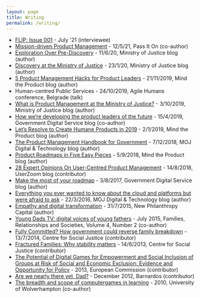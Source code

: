 ```yaml
---
layout: page
title: Writing
permalink: /writing/
---
```


- [FLIP: Issue 001](https://www.boomsaloon.com/product/flip-issue-001/) - July '21 (interviewee)
- [Mission-driven Product Management](https://passiton.substack.com/p/13-common-ground) - 12/5/21, Pass It On (co-author)
- [Exploration Over Pre-Discovery](https://mojdigital.blog.gov.uk/2020/06/11/exploration-over-pre-discovery/) - 11/6/20, Ministry of Justice blog (author)
- [Discovery at the Ministry of Justice](https://mojdigital.blog.gov.uk/2020/01/23/discovery-at-the-ministry-of-justice/) - 23/1/20, Ministry of Justice blog (author)
- [5 Product Management Hacks for Product Leaders](https://www.mindtheproduct.com/5-product-management-hacks-for-product-leaders/) - 21/11/2019, Mind the Product blog (author)
- Human-centred Public Services - 24/10/2019, Agile Humans conference, Belgrade (talk)
- [What is Product Management at the Ministry of Justice?](https://mojdigital.blog.gov.uk/2019/10/03/what-is-product-management-at-the-moj/) - 3/10/2019, Ministry of Justice blog (author)
- [How we’re developing the product leaders of the future](https://digitalpeople.blog.gov.uk/2019/04/15/how-were-developing-the-product-leaders-of-the-future/) - 15/4/2019, Government Digital Service blog (co-author)
- [Let’s Resolve to Create Humane Products in 2019](https://www.mindtheproduct.com/2019/01/lets-resolve-to-create-humane-products-in-2019/) - 2/1/2019, Mind the Product blog (author)
- [The Product Management Handbook for Government](https://mojdigital.blog.gov.uk/2018/12/07/the-product-management-handbook-for-government/) - 7/12/2018, MOJ Digital & Technology blog (author)
- [Product Roadmaps in Five Easy Pieces](https://www.mindtheproduct.com/2018/09/product-roadmaps-in-five-easy-pieces/) - 5/9/2018, Mind the Product blog (author)
- [28 Expert Opinions On User-Centred Product Management](https://www.userzoom.com/blog/28-expert-opinions-on-user-centred-product-management/) - 14/8/2018, UserZoom blog (contributor)
- [Make the most of your roadmap](https://gds.blog.gov.uk/2017/08/03/make-the-most-of-your-roadmap/) - 3/8/2017, Government Digital Service blog (author)
- [Everything you ever wanted to know about the cloud and platforms but were afraid to ask](https://mojdigital.blog.gov.uk/2016/03/22/everything-you-ever-wanted-to-know-about-the-cloud-and-platforms-but-were-afraid-to-ask/) - 22/3/2016, MOJ Digital & Technology blog (author)
- [Empathy and digital transformation](https://www.thinknpc.org/blog/empathy-and-digital-transformation/) - 31/7/2015, New Philanthropy Capital (author)
- [Young Dads TV: digital voices of young fathers](https://www.ingentaconnect.com/content/tpp/frs/2015/00000004/00000002/art00016) - July 2015, Families, Relationships and Societies, Volume 4, Number 2 (co-author) 
- [Fully Committed? How government could reverse family breakdown](https://www.centreforsocialjustice.org.uk/library/fully-committed-government-reverse-family-breakdown) - 13/7/2014, Centre for Social Justice (contributor)
- [Fractured Families: Why stability matters](https://www.centreforsocialjustice.org.uk/library/fractured-families-stability-matters) - 14/6/2013, Centre for Social Justice (contributor)
- [The Potential of Digital Games for Empowerment and Social Inclusion of Groups at Risk of Social and Economic Exclusion: Evidence and Opportunity for Policy](https://ec.europa.eu/jrc/en/publication/eur-scientific-and-technical-research-reports/potential-digital-games-empowerment-and-social-inclusion-groups-risk-social-and-economic) - 2013, European Commission (contributor)
- [Are we nearly there yet, Dad?](http://www.barnardos.org.uk/what_we_do/policy_research_unit/research_and_publications/are-we-nearly-there-yet-dad/publication-view.jsp?pid=PUB-1900) - December 2012, Barnardos (contributor)
- [The breadth and scope of computergames in learning](http://www.academia.edu/359010/The_breadth_and_scope_of_computer_games_in_learning_Applications_to_14_to_19_learners_with_a_specific_focus_on_applicability_to_those_who_are_classified_as_Not_in_Employment_Education_or_Training_NEET_) - 2010, University of Wolverhampton (co-author)
